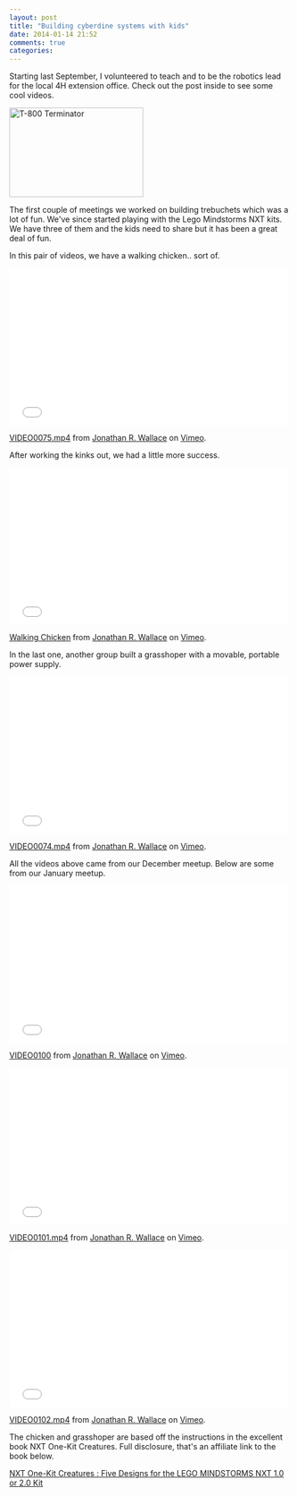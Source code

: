 ```yaml
---
layout: post
title: "Building cyberdine systems with kids"
date: 2014-01-14 21:52
comments: true
categories:
---
```


Starting last September, I volunteered to teach and to be the robotics lead for
the local 4H extension office. Check out the post inside to see some cool
videos.

<a href="http://www.flickr.com/photos/bonaparty/6223120971/" title="T-800 Terminator by Louis K., on Flickr"><img src="http://farm7.staticflickr.com/6169/6223120971_34a94e88b6_m.jpg" width="240" height="160" alt="T-800 Terminator"></a>

<!-- more -->

The first couple of meetings we worked on building trebuchets which was a lot of
fun. We've since started playing with the Lego Mindstorms NXT kits. We have
three of them and the kids need to share but it has been a great deal of fun.

In this pair of videos, we have a walking chicken.. sort of.

<iframe src="//player.vimeo.com/video/81304491" width="500" height="281" frameborder="0" webkitallowfullscreen mozallowfullscreen allowfullscreen></iframe> <p><a href="http://vimeo.com/81304491">VIDEO0075.mp4</a> from <a href="http://vimeo.com/jonathanrwallace">Jonathan R. Wallace</a> on <a href="https://vimeo.com">Vimeo</a>.</p>

After working the kinks out, we had a little more success.

<iframe src="//player.vimeo.com/video/84186555" width="500" height="281" frameborder="0" webkitallowfullscreen mozallowfullscreen allowfullscreen></iframe> <p><a href="http://vimeo.com/84186555">Walking Chicken</a> from <a href="http://vimeo.com/jonathanrwallace">Jonathan R. Wallace</a> on <a href="https://vimeo.com">Vimeo</a>.</p>

In the last one, another group built a grasshoper with a movable, portable power supply.

<iframe src="//player.vimeo.com/video/81304487" width="500" height="281" frameborder="0" webkitallowfullscreen mozallowfullscreen allowfullscreen></iframe> <p><a href="http://vimeo.com/81304487">VIDEO0074.mp4</a> from <a href="http://vimeo.com/jonathanrwallace">Jonathan R. Wallace</a> on <a href="https://vimeo.com">Vimeo</a>.</p>

All the videos above came from our December meetup. Below are some from our
January meetup.

<iframe src="//player.vimeo.com/video/84188137" width="500" height="281" frameborder="0" webkitallowfullscreen mozallowfullscreen allowfullscreen></iframe> <p><a href="http://vimeo.com/84188137">VIDEO0100</a> from <a href="http://vimeo.com/jonathanrwallace">Jonathan R. Wallace</a> on <a href="https://vimeo.com">Vimeo</a>.</p>

<iframe src="//player.vimeo.com/video/84188138" width="500" height="281" frameborder="0" webkitallowfullscreen mozallowfullscreen allowfullscreen></iframe> <p><a href="http://vimeo.com/84188138">VIDEO0101.mp4</a> from <a href="http://vimeo.com/jonathanrwallace">Jonathan R. Wallace</a> on <a href="https://vimeo.com">Vimeo</a>.</p>

<iframe src="//player.vimeo.com/video/84188139" width="500" height="281" frameborder="0" webkitallowfullscreen mozallowfullscreen allowfullscreen></iframe> <p><a href="http://vimeo.com/84188139">VIDEO0102.mp4</a> from <a href="http://vimeo.com/jonathanrwallace">Jonathan R. Wallace</a> on <a href="https://vimeo.com">Vimeo</a>.</p>

The chicken and grasshoper are based off the instructions in the excellent book NXT One-Kit
Creatures. Full disclosure, that's an affiliate link to the book below.

<a href="http://www.amazon.com/gp/product/B004K1EZMY/ref=as_li_ss_tl?ie=UTF8&camp=1789&creative=390957&creativeASIN=B004K1EZMY&linkCode=as2&tag=twominspa-20">NXT One-Kit Creatures : Five Designs for the LEGO MINDSTORMS NXT 1.0 or 2.0 Kit</a><img src="http://ir-na.amazon-adsystem.com/e/ir?t=twominspa-20&l=as2&o=1&a=B004K1EZMY" width="1" height="1" border="0" alt="" style="border:none !important; margin:0px !important;" />
